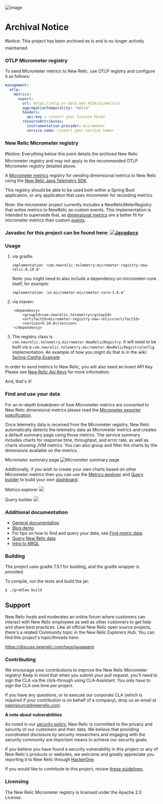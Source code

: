 ![image](https://github.com/newrelic/micrometer-registry-newrelic/assets/64384521/659bdb60-cfb8-4057-b54f-0a639e908efd)

# Archival Notice

❗Notice: This project has been archived _as is_ and is no longer actively maintained.

### OTLP Micrometer registry

To send Micrometer metrics to New Relic, use OTLP registry and configure it as follows:

```yaml
management:
  otlp:
    metrics:
      export:
        url: https://otlp.nr-data.net:4318/v1/metrics
        aggregationTemporality: "delta"
        headers:
          api-key : <insert your licence here>
        resourceAttributes:
          instrumentation.provider: micrometer
          service.name: <insert your service name>
```

### New Relic Micrometer registry

❗Notice: Everything below this point details the archived New Relic Micrometer registry and may not apply to the recommended OTLP Micrometer registry detailed above.

A [Micrometer metrics](https://micrometer.io/) registry for sending dimensional metrics to New Relic using the [New Relic Java Telemetry SDK](https://github.com/newrelic/newrelic-telemetry-sdk-java).

This registry should be able to be used both within a Spring Boot application, or any application that uses
micrometer for recording metrics.

Note: the micrometer project currently includes a NewRelicMeterRegistry that writes metrics to NewRelic as 
custom events. This implementation is intended to supersede that, as [dimensional metrics](https://docs.newrelic.com/docs/using-new-relic/data/understand-data/new-relic-data-types#dimensional-metrics) are a better fit for micrometer metrics than custom [events](https://docs.newrelic.com/docs/using-new-relic/data/understand-data/new-relic-data-types#events-new-relic). 

### Javadoc for this project can be found here: [![Javadocs][javadoc-image]][javadoc-url]

[javadoc-image]: https://www.javadoc.io/badge/com.newrelic.telemetry/micrometer-registry-new-relic.svg
[javadoc-url]: https://www.javadoc.io/doc/com.newrelic.telemetry/micrometer-registry-new-relic

### Usage

1) via gradle: 
  
    `implementation 'com.newrelic.telemetry:micrometer-registry-new-relic:0.10.0'`

    Note: you might need to also include a dependency on micrometer-core itself, for example:

    `implementation 'io.micrometer:micrometer-core:1.6.4'`
    
2) via maven:

```
    <dependency>
        <groupId>com.newrelic.telemetry</groupId>
        <artifactId>micrometer-registry-new-relic</artifactId>
        <version>0.10.0</version>
    </dependency>
```

3) The registry class is `com.newrelic.telemetry.micrometer.NewRelicRegistry`. 
It will need to be built via a `com.newrelic.telemetry.micrometer.NewRelicRegistryConfig` implementation. An example of how you might do that is in the wiki: [Spring-Config-Example](https://github.com/newrelic/micrometer-registry-newrelic/wiki/Spring-Config-Example)

In order to send metrics to New Relic, you will also need an Insert API Key. Please see [New Relic Api Keys](https://docs.newrelic.com/docs/apis/get-started/intro-apis/types-new-relic-api-keys#) for more information.

And, that's it!

### Find and use your data

For an in-depth breakdown of how Micrometer metrics are converted to New Relic dimensional metrics please read the [Micrometer exporter specification](https://github.com/newrelic/newrelic-exporter-specs/tree/master/micrometer).

Once telemetry data is received from the Micrometer registry, New Relic automatically detects the telemetry data as Micrometer metrics and creates a default summary page using those metrics. The service summary includes charts for response time, throughput, and error rate, as well as charts showing JVM metrics. You can also group and filter the charts by the dimensions available on the metrics.

Micrometer summary page
![Micrometer summary page](images/micrometer-nerdlet.png)

Additionally, if you wish to create your own charts based on other Micrometer metrics then you can use the [Metrics explorer](https://docs.newrelic.com/docs/insights/use-insights-ui/explore-data/metric-explorer-search-chart-metric-timeslice-data) and [Query builder](https://docs.newrelic.com/docs/query-your-data/explore-query-data/query-builder/introduction-query-builder) to build your own [dashboard](https://docs.newrelic.com/docs/query-your-data/explore-query-data/dashboards/introduction-dashboards).

Metrics explorer
![](images/metrics-explorer.png)

Query builder
![](images/query-builder.png)

### Additional documentation

* [General documentation](https://docs.newrelic.com/docs/integrations/open-source-telemetry-integrations/micrometer/micrometer-metrics-registry)
* [Blog demo](https://blog.newrelic.com/product-news/how-to-monitor-spring-boot-applications-using-micrometer-metrics/)
* For tips on how to find and query your data, see [Find metric data](https://docs.newrelic.com/docs/data-ingest-apis/get-data-new-relic/metric-api/introduction-metric-api#find-data).
* [Query New Relic data](https://docs.newrelic.com/docs/using-new-relic/data/understand-data/query-new-relic-data)
* [Intro to NRQL](https://docs.newrelic.com/docs/query-data/nrql-new-relic-query-language/getting-started/introduction-nrql)

### Building

The project uses gradle 7.5.1 for building, and the gradle wrapper is provided.

To compile, run the tests and build the jar:

`$ ./gradlew build`

## Support

New Relic hosts and moderates an online forum where customers can interact with New Relic employees as well as other customers to get help and share best practices. Like all official New Relic open source projects, there's a related Community topic in the New Relic Explorers Hub. You can find this project's topic/threads here:

https://discuss.newrelic.com/tags/javaagent

### Contributing

We encourage your contributions to improve the New Relic Micrometer registry! Keep in mind that when you submit your pull request, you'll need to sign the CLA via the click-through using CLA-Assistant. You only have to sign the CLA one time per project.

If you have any questions, or to execute our corporate CLA (which is required if your contribution is on behalf of a company), drop us an email at opensource@newrelic.com.

**A note about vulnerabilities**

As noted in our [security policy](../../security/policy), New Relic is committed to the privacy and security of our customers and their data. We believe that providing coordinated disclosure by security researchers and engaging with the security community are important means to achieve our security goals.

If you believe you have found a security vulnerability in this project or any of New Relic's products or websites, we welcome and greatly appreciate you reporting it to New Relic through [HackerOne](https://hackerone.com/newrelic).

If you would like to contribute to this project, review [these guidelines](./CONTRIBUTING.md).

### Licensing

The New Relic Micrometer registry is licensed under the Apache 2.0 License.
